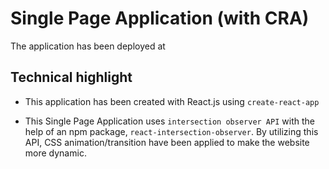 # Single Page Application (with CRA)
   
The application has been deployed at    

## Technical highlight
- This application has been created with React.js using `create-react-app`
     
- This Single Page Application uses `intersection observer API` with the help of an npm package, `react-intersection-observer`. By utilizing this API, CSS animation/transition have been applied to make the website more dynamic.